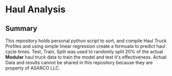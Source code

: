 # Haul Analysis

## Summary

This repository holds personal python script to sort, and compile Haul Truck Profiles and using simple linear regression create a formuala to predict haul cycle times.  Test, Train, Split was used to randomly split 20% of the actual **Modular** haul truck data to train the model and test it's effectiveness.  Actual Data and results cannot be shared in this repository because they are property of ASARCO LLC. 
